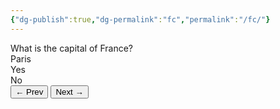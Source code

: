 ```yaml
---
{"dg-publish":true,"dg-permalink":"fc","permalink":"/fc/"}
---
```


<div class="flashcard-wrapper">
  <div class="flashcard-container">
    <div class="flashcard" tabindex="0">
      <div class="flashcard-question">What is the capital of France?</div>
      <div class="flashcard-answer">Paris</div>
    </div>
    <div class="flashcard" tabindex="1">
      <div class="flashcard-question">Yes</div>
      <div class="flashcard-answer">No</div>
    </div>
  </div>

  <div class="flashcard-buttons">
    <button class="flashcard-prev">&#8592; Prev</button>
    <button class="flashcard-next">Next &#8594;</button>
  </div>
</div>
